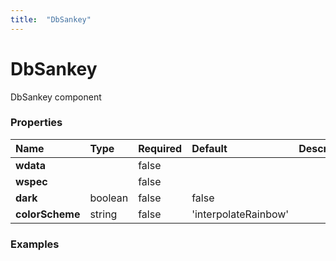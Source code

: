 ```yaml
---
title:  "DbSankey"
---
```

# DbSankey

DbSankey component


### Properties

|Name           |Type     |Required|Default |Description
|:--------------|:--------|:-------|:-------|:----------
|**wdata**||false||
|**wspec**||false||
|**dark**|boolean|false|false|
|**colorScheme**|string|false|'interpolateRainbow'|

### Examples
<br/>
<br/>

